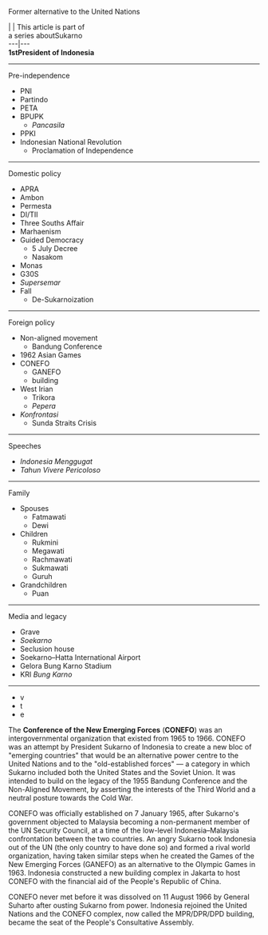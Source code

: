 Former alternative to the United Nations

|  | This article is part of  
a series aboutSukarno  
---|---  
**1stPresident of Indonesia**

* * *

Pre-independence

  * PNI
  * Partindo
  * PETA
  * BPUPK
    * _Pancasila_
  * PPKI
  * Indonesian National Revolution
    * Proclamation of Independence

* * *

Domestic policy

  * APRA
  * Ambon
  * Permesta
  * DI/TII
  * Three Souths Affair
  * Marhaenism
  * Guided Democracy
    * 5 July Decree
    * Nasakom
  * Monas
  * G30S
  * _Supersemar_
  * Fall
    * De-Sukarnoization

* * *

Foreign policy

  * Non-aligned movement
    * Bandung Conference
  * 1962 Asian Games
  * CONEFO
    * GANEFO
    * building
  * West Irian
    * Trikora
    * _Pepera_
  * _Konfrontasi_
    * Sunda Straits Crisis

* * *

Speeches

  * _Indonesia Menggugat_
  * _Tahun Vivere Pericoloso_

* * *

Family

  * Spouses 
    * Fatmawati
    * Dewi
  * Children 
    * Rukmini
    * Megawati
    * Rachmawati
    * Sukmawati
    * Guruh
  * Grandchildren 
    * Puan

* * *

Media and legacy

  * Grave
  * _Soekarno_
  * Seclusion house
  * Soekarno–Hatta International Airport
  * Gelora Bung Karno Stadium
  * KRI  _Bung Karno_

* * *  
  
  * v
  * t
  * e

  
  
The **Conference of the New Emerging Forces** (**CONEFO**) was an
intergovernmental organization that existed from 1965 to 1966. CONEFO was an
attempt by President Sukarno of Indonesia to create a new bloc of "emerging
countries" that would be an alternative power centre to the United Nations and
to the "old-established forces" — a category in which Sukarno included both
the United States and the Soviet Union. It was intended to build on the legacy
of the 1955 Bandung Conference and the Non-Aligned Movement, by asserting the
interests of the Third World and a neutral posture towards the Cold War.

CONEFO was officially established on 7 January 1965, after Sukarno's
government objected to Malaysia becoming a non-permanent member of the UN
Security Council, at a time of the low-level Indonesia–Malaysia confrontation
between the two countries. An angry Sukarno took Indonesia out of the UN (the
only country to have done so) and formed a rival world organization, having
taken similar steps when he created the Games of the New Emerging Forces
(GANEFO) as an alternative to the Olympic Games in 1963. Indonesia constructed
a new building complex in Jakarta to host CONEFO with the financial aid of the
People's Republic of China.

CONEFO never met before it was dissolved on 11 August 1966 by General Suharto
after ousting Sukarno from power. Indonesia rejoined the United Nations and
the CONEFO complex, now called the MPR/DPR/DPD building, became the seat of
the People's Consultative Assembly.